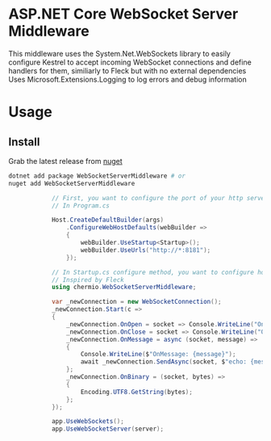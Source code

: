 # ASP.NET Core WebSocket Server Middleware

This middleware uses the System.Net.WebSockets library to easily configure Kestrel to accept incoming WebSocket connections and define handlers for them, similiarly to Fleck but with no external dependencies
Uses Microsoft.Extensions.Logging to log errors and debug information

# Usage
## Install

Grab the latest release from [nuget](https://www.nuget.org/packages/WebSocketServerMiddleware/)
```bash
dotnet add package WebSocketServerMiddleware # or
nuget add WebSocketServerMiddleware
```



``` csharp
            // First, you want to configure the port of your http server (and thus your websocket server)
            // In Program.cs

            Host.CreateDefaultBuilder(args)
                .ConfigureWebHostDefaults(webBuilder =>
                {
                    webBuilder.UseStartup<Startup>();
                    webBuilder.UseUrls("http://*:8181");
                });

            // In Startup.cs configure method, you want to configure how each connection is handled by the middleware
            // Inspired by Fleck
            using chermio.WebSocketServerMiddleware;

            var _newConnection = new WebSocketConnection();
            _newConnection.Start(c =>
            {
                _newConnection.OnOpen = socket => Console.WriteLine("OnOpen");
                _newConnection.OnClose = socket => Console.WriteLine("OnClose");
                _newConnection.OnMessage = async (socket, message) =>
                {
                    Console.WriteLine($"OnMessage: {message}");
                    await _newConnection.SendAsync(socket, $"echo: {message}");
                };
                _newConnection.OnBinary = (socket, bytes) =>
                {
                    Encoding.UTF8.GetString(bytes);
                };
            });

            app.UseWebSockets();
            app.UseWebSocketServer(server);

```

